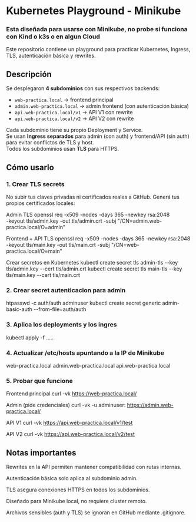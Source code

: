 # Kubernetes Playground - Minikube

### Esta diseñada para usarse con Minikube, no probe si funciona con Kind o k3s o en algun Cloud 

Este repositorio contiene un playground para practicar Kubernetes, Ingress, TLS, autenticación básica y rewrites.

## Descripción

Se desplegaron **4 subdominios** con sus respectivos backends:

- `web-practica.local` → frontend principal
- `admin.web-practica.local` → admin frontend (con autenticación básica)
- `api.web-practica.local/v1` → API V1 con rewrite
- `api.web-practica.local/v2` → API V2 con rewrite

Cada subdominio tiene su propio Deployment y Service.  
Se usan **Ingress separados** para admin (con auth) y frontend/API (sin auth) para evitar conflictos de TLS y host.  
Todos los subdominios usan **TLS** para HTTPS.


## Cómo usarlo

### 1. Crear TLS secrets

No subir tus claves privadas ni certificados reales a GitHub. Generá tus propios certificados locales:

 Admin TLS
openssl req -x509 -nodes -days 365 -newkey rsa:2048 \
  -keyout tls/admin.key -out tls/admin.crt -subj "/CN=admin.web-practica.local/O=admin"

 Frontend + API TLS
openssl req -x509 -nodes -days 365 -newkey rsa:2048 \
  -keyout tls/main.key -out tls/main.crt -subj "/CN=web-practica.local/O=main"

 Crear secretos en Kubernetes
kubectl create secret tls admin-tls --key tls/admin.key --cert tls/admin.crt
kubectl create secret tls main-tls --key tls/main.key --cert tls/main.crt

### 2. Crear secret autenticacion para admin 

htpasswd -c auth/auth adminuser
kubectl create secret generic admin-basic-auth --from-file=auth/auth

### 3. Aplica los deployments y los ingres
kubectl apply -f .....

### 4. Actualizar /etc/hosts apuntando a la IP de Minikube

<minikube-ip> web-practica.local
<minikube-ip> admin.web-practica.local
<minikube-ip> api.web-practica.local

### 5. Probar que funcione 

 Frontend principal
curl -vk https://web-practica.local/

 Admin (pide credenciales)
curl -vk -u adminuser:<tu-password> https://admin.web-practica.local/

 API V1
curl -vk https://api.web-practica.local/v1/test

 API V2
curl -vk https://api.web-practica.local/v2/test


## Notas importantes

Rewrites en la API permiten mantener compatibilidad con rutas internas.

Autenticación básica solo aplica al subdominio admin.

TLS asegura conexiones HTTPS en todos los subdominios.

Diseñado para Minikube local, no requiere cluster remoto.

Archivos sensibles (auth y TLS) se ignoran en GitHub mediante .gitignore.






